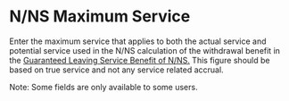 # N/NS Maximum Service

Enter the maximum service that applies to both the actual service and
potential service used in the N/NS calculation of the withdrawal benefit
in the [Guaranteed Leaving Service Benefit of
N/NS.](actives_basis+applyn_ns.md) This figure should be based on true
service and not any service related accrual.

Note: Some fields are only available to some users.
